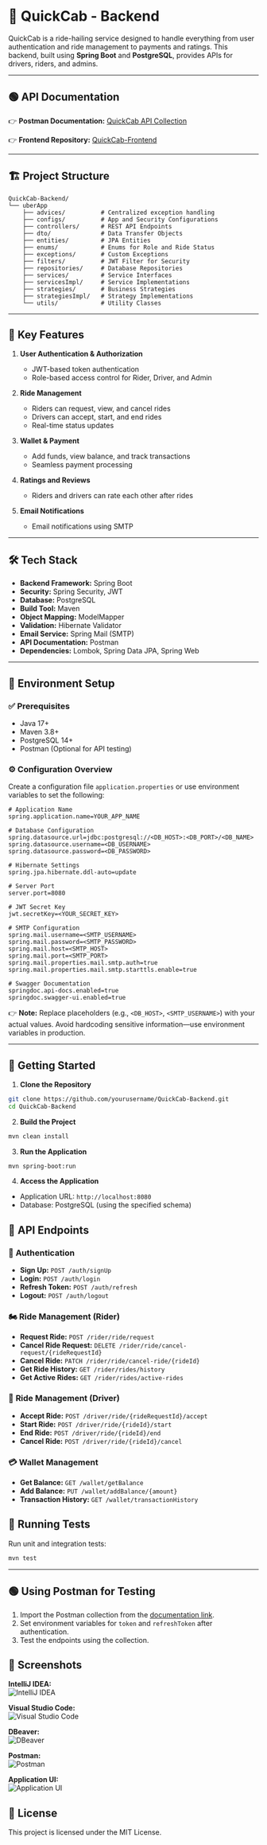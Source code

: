 # 🚖 **QuickCab - Backend**  

QuickCab is a ride-hailing service designed to handle everything from user authentication and ride management to payments and ratings. This backend, built using **Spring Boot** and **PostgreSQL**, provides APIs for drivers, riders, and admins.  

---

## 🟢 **API Documentation**  
👉 **Postman Documentation:** [QuickCab API Collection](https://documenter.getpostman.com/view/21564663/2sAYkHnxQV)  

👉 **Frontend Repository:** [QuickCab-Frontend](https://github.com/TOUHID704/QuickCab-Frontend)  

---

## 🏗️ **Project Structure**  
```
QuickCab-Backend/
└── uberApp
    ├── advices/          # Centralized exception handling
    ├── configs/          # App and Security Configurations
    ├── controllers/      # REST API Endpoints
    ├── dto/              # Data Transfer Objects
    ├── entities/         # JPA Entities
    ├── enums/            # Enums for Role and Ride Status
    ├── exceptions/       # Custom Exceptions
    ├── filters/          # JWT Filter for Security
    ├── repositories/     # Database Repositories
    ├── services/         # Service Interfaces
    ├── servicesImpl/     # Service Implementations
    ├── strategies/       # Business Strategies
    ├── strategiesImpl/   # Strategy Implementations
    └── utils/            # Utility Classes
```

---

## 🚀 **Key Features**  
1. **User Authentication & Authorization**  
   - JWT-based token authentication  
   - Role-based access control for Rider, Driver, and Admin  

2. **Ride Management**  
   - Riders can request, view, and cancel rides  
   - Drivers can accept, start, and end rides  
   - Real-time status updates  

3. **Wallet & Payment**  
   - Add funds, view balance, and track transactions  
   - Seamless payment processing  

4. **Ratings and Reviews**  
   - Riders and drivers can rate each other after rides  

5. **Email Notifications**  
   - Email notifications using SMTP  

---

## 🛠️ **Tech Stack**  

- **Backend Framework:** Spring Boot  
- **Security:** Spring Security, JWT  
- **Database:** PostgreSQL  
- **Build Tool:** Maven  
- **Object Mapping:** ModelMapper  
- **Validation:** Hibernate Validator  
- **Email Service:** Spring Mail (SMTP)  
- **API Documentation:** Postman  
- **Dependencies:** Lombok, Spring Data JPA, Spring Web  

---

## 📝 **Environment Setup**  

### ✅ **Prerequisites**  
- Java 17+  
- Maven 3.8+  
- PostgreSQL 14+  
- Postman (Optional for API testing)  

### ⚙️ **Configuration Overview**  
Create a configuration file `application.properties` or use environment variables to set the following:  

```properties
# Application Name
spring.application.name=YOUR_APP_NAME

# Database Configuration
spring.datasource.url=jdbc:postgresql://<DB_HOST>:<DB_PORT>/<DB_NAME>
spring.datasource.username=<DB_USERNAME>
spring.datasource.password=<DB_PASSWORD>

# Hibernate Settings
spring.jpa.hibernate.ddl-auto=update

# Server Port
server.port=8080

# JWT Secret Key
jwt.secretKey=<YOUR_SECRET_KEY>

# SMTP Configuration
spring.mail.username=<SMTP_USERNAME>
spring.mail.password=<SMTP_PASSWORD>
spring.mail.host=<SMTP_HOST>
spring.mail.port=<SMTP_PORT>
spring.mail.properties.mail.smtp.auth=true
spring.mail.properties.mail.smtp.starttls.enable=true

# Swagger Documentation
springdoc.api-docs.enabled=true
springdoc.swagger-ui.enabled=true
```

👉 **Note:** Replace placeholders (e.g., `<DB_HOST>`, `<SMTP_USERNAME>`) with your actual values. Avoid hardcoding sensitive information—use environment variables in production.  

---

## 🎉 **Getting Started**  

1. **Clone the Repository**  
```bash
git clone https://github.com/yourusername/QuickCab-Backend.git
cd QuickCab-Backend
```

2. **Build the Project**  
```bash
mvn clean install
```

3. **Run the Application**  
```bash
mvn spring-boot:run
```

4. **Access the Application**  
- Application URL: `http://localhost:8080`  
- Database: PostgreSQL (using the specified schema)  


## 📮 **API Endpoints**  

### 🚪 **Authentication**  
- **Sign Up:** `POST /auth/signUp`  
- **Login:** `POST /auth/login`  
- **Refresh Token:** `POST /auth/refresh`  
- **Logout:** `POST /auth/logout`  

### 🏍️ **Ride Management (Rider)**  
- **Request Ride:** `POST /rider/ride/request`  
- **Cancel Ride Request:** `DELETE /rider/ride/cancel-request/{rideRequestId}`  
- **Cancel Ride:** `PATCH /rider/ride/cancel-ride/{rideId}`  
- **Get Ride History:** `GET /rider/rides/history`  
- **Get Active Rides:** `GET /rider/rides/active-rides`  

### 🚗 **Ride Management (Driver)**  
- **Accept Ride:** `POST /driver/ride/{rideRequestId}/accept`  
- **Start Ride:** `POST /driver/ride/{rideId}/start`  
- **End Ride:** `POST /driver/ride/{rideId}/end`  
- **Cancel Ride:** `POST /driver/ride/{rideId}/cancel`  

### 💳 **Wallet Management**  
- **Get Balance:** `GET /wallet/getBalance`  
- **Add Balance:** `PUT /wallet/addBalance/{amount}`  
- **Transaction History:** `GET /wallet/transactionHistory`  



## 🧪 **Running Tests**  

Run unit and integration tests:  
```bash
mvn test
```

---

## 🟢 **Using Postman for Testing**  
1. Import the Postman collection from the [documentation link](https://documenter.getpostman.com/view/21564663/2sAYkHnxQV).  
2. Set environment variables for `token` and `refreshToken` after authentication.  
3. Test the endpoints using the collection.

## 📸 **Screenshots**  

**IntelliJ IDEA:**  
![IntelliJ IDEA](https://github.com/user-attachments/assets/8e977025-5cca-4893-ac2b-39a158c3bce9)  

**Visual Studio Code:**  
![Visual Studio Code](https://github.com/user-attachments/assets/54fabcb3-4396-4120-94bf-089b0b967fa4)


**DBeaver:**  
![DBeaver](https://github.com/user-attachments/assets/9ca0dcc2-5e98-4aaa-8fdd-f7197f2353e1)  

**Postman:**  
![Postman](https://github.com/user-attachments/assets/d1916658-2902-4395-b3c2-394b37abfe7a)  

**Application UI:**  
![Application UI](https://github.com/user-attachments/assets/58e2703d-95b5-42a3-a71d-6d80146d9c30)  







## 📝 **License**  
This project is licensed under the MIT License.  
